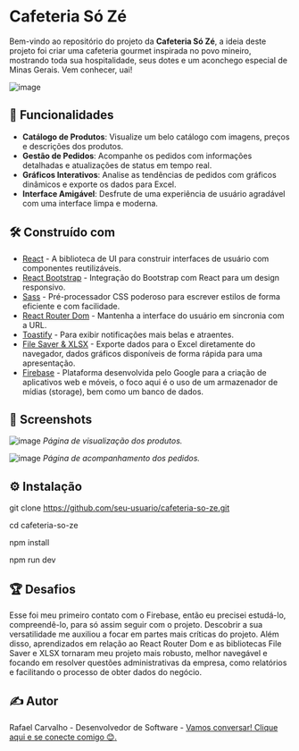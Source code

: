 # Cafeteria Só Zé

Bem-vindo ao repositório do projeto da **Cafeteria Só Zé**, a ideia deste projeto foi criar uma cafeteria gourmet inspirada no povo mineiro, mostrando toda sua hospitalidade, seus dotes e um aconchego especial de Minas Gerais. Vem conhecer, uai!

![image](https://github.com/LeafCarvalho/Cafeteria_So_Ze/assets/79648062/b96576c6-53e6-47ba-a659-3d6eb1e93964)

## 🚀 Funcionalidades

- **Catálogo de Produtos**: Visualize um belo catálogo com imagens, preços e descrições dos produtos.
- **Gestão de Pedidos**: Acompanhe os pedidos com informações detalhadas e atualizações de status em tempo real.
- **Gráficos Interativos**: Analise as tendências de pedidos com gráficos dinâmicos e exporte os dados para Excel.
- **Interface Amigável**: Desfrute de uma experiência de usuário agradável com uma interface limpa e moderna.

## 🛠️ Construído com

- [React](https://reactjs.org/) - A biblioteca de UI para construir interfaces de usuário com componentes reutilizáveis.
- [React Bootstrap](https://react-bootstrap.github.io/) - Integração do Bootstrap com React para um design responsivo.
- [Sass](https://sass-lang.com/) - Pré-processador CSS poderoso para escrever estilos de forma eficiente e com facilidade.
- [React Router Dom](https://reactrouter.com/web/guides/quick-start) - Mantenha a interface do usuário em sincronia com a URL.
- [Toastify](https://fkhadra.github.io/react-toastify/) - Para exibir notificações mais belas e atraentes.
- [File Saver & XLSX](https://sheetjs.com/) - Exporte dados para o Excel diretamente do navegador, dados gráficos disponíveis de forma rápida para uma apresentação.
- [Firebase](https://firebase.google.com/) - Plataforma desenvolvida pelo Google para a criação de aplicativos web e móveis, o foco aqui é o uso de um armazenador de mídias (storage), bem como um banco de dados.

## 📸 Screenshots

![image](https://github.com/LeafCarvalho/Cafeteria_So_Ze/assets/79648062/809fa7db-3196-41c6-b747-46258eebac51)
*Página de visualização dos produtos.*

![image](https://github.com/LeafCarvalho/Cafeteria_So_Ze/assets/79648062/60037bef-b9aa-467a-afc7-2e529062b234)
*Página de acompanhamento dos pedidos.*

## ⚙️ Instalação

git clone https://github.com/seu-usuario/cafeteria-so-ze.git

cd cafeteria-so-ze

npm install

npm run dev


## 🏆 Desafios

Esse foi meu primeiro contato com o Firebase, então eu precisei estudá-lo, compreendê-lo, para só assim seguir com o projeto. Descobrir a sua versatilidade me auxiliou a focar em partes mais críticas do projeto.
Além disso, aprendizados em relação ao React Router Dom e as bibliotecas File Saver e XLSX tornaram meu projeto mais robusto, melhor navegável e focando em resolver questões administrativas da empresa, como relatórios e facilitando o processo de obter dados do negócio.

## ✍️ Autor

Rafael Carvalho - Desenvolvedor de Software - [Vamos conversar! Clique aqui e se conecte comigo :blush:.](https://www.linkedin.com/in/rafaelcarvalhosl/)
